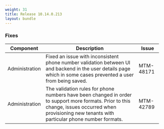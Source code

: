 ```yaml
---
weight: 31
title: Release 10.14.0.213
layout: bundle
---
```


<!--10.14.0.205 - 10.14.0.213-->

### Fixes

<div><table ><colgroup>
<col style="width: 15%;"><col style="width: 70%;"><col style="width: 15%;"></colgroup>
<thead><tr>
<th>
Component</th>
<th>
Description</th>
<th>
Issue</th>
</tr>
</thead><tbody>

<tr>
<td>Administration</td>
<td>Fixed an issue with inconsistent phone number validation between UI and backend in the user details page which in some cases prevented a user from being saved.</td>
<td>MTM-48171</td>
</tr>

<tr>
<td>Administration</td>
<td>The validation rules for phone numbers have been changed in order to support more formats. Prior to this change, issues occurred when provisioning new tenants with particular phone number formats.</td>
<td>MTM-42789</td>
</tr>
</tbody></table></div>
